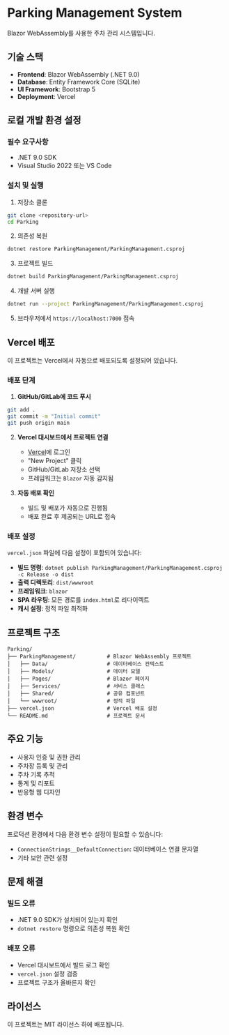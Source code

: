 # Parking Management System

Blazor WebAssembly를 사용한 주차 관리 시스템입니다.

## 기술 스택

- **Frontend**: Blazor WebAssembly (.NET 9.0)
- **Database**: Entity Framework Core (SQLite)
- **UI Framework**: Bootstrap 5
- **Deployment**: Vercel

## 로컬 개발 환경 설정

### 필수 요구사항

- .NET 9.0 SDK
- Visual Studio 2022 또는 VS Code

### 설치 및 실행

1. 저장소 클론
```bash
git clone <repository-url>
cd Parking
```

2. 의존성 복원
```bash
dotnet restore ParkingManagement/ParkingManagement.csproj
```

3. 프로젝트 빌드
```bash
dotnet build ParkingManagement/ParkingManagement.csproj
```

4. 개발 서버 실행
```bash
dotnet run --project ParkingManagement/ParkingManagement.csproj
```

5. 브라우저에서 `https://localhost:7000` 접속

## Vercel 배포

이 프로젝트는 Vercel에서 자동으로 배포되도록 설정되어 있습니다.

### 배포 단계

1. **GitHub/GitLab에 코드 푸시**
```bash
git add .
git commit -m "Initial commit"
git push origin main
```

2. **Vercel 대시보드에서 프로젝트 연결**
   - [Vercel](https://vercel.com)에 로그인
   - "New Project" 클릭
   - GitHub/GitLab 저장소 선택
   - 프레임워크는 `Blazor` 자동 감지됨

3. **자동 배포 확인**
   - 빌드 및 배포가 자동으로 진행됨
   - 배포 완료 후 제공되는 URL로 접속

### 배포 설정

`vercel.json` 파일에 다음 설정이 포함되어 있습니다:

- **빌드 명령**: `dotnet publish ParkingManagement/ParkingManagement.csproj -c Release -o dist`
- **출력 디렉토리**: `dist/wwwroot`
- **프레임워크**: `blazor`
- **SPA 라우팅**: 모든 경로를 `index.html`로 리다이렉트
- **캐시 설정**: 정적 파일 최적화

## 프로젝트 구조

```
Parking/
├── ParkingManagement/          # Blazor WebAssembly 프로젝트
│   ├── Data/                   # 데이터베이스 컨텍스트
│   ├── Models/                 # 데이터 모델
│   ├── Pages/                  # Blazor 페이지
│   ├── Services/               # 서비스 클래스
│   ├── Shared/                 # 공유 컴포넌트
│   └── wwwroot/                # 정적 파일
├── vercel.json                 # Vercel 배포 설정
└── README.md                   # 프로젝트 문서
```

## 주요 기능

- 사용자 인증 및 권한 관리
- 주차장 등록 및 관리
- 주차 기록 추적
- 통계 및 리포트
- 반응형 웹 디자인

## 환경 변수

프로덕션 환경에서 다음 환경 변수 설정이 필요할 수 있습니다:

- `ConnectionStrings__DefaultConnection`: 데이터베이스 연결 문자열
- 기타 보안 관련 설정

## 문제 해결

### 빌드 오류
- .NET 9.0 SDK가 설치되어 있는지 확인
- `dotnet restore` 명령으로 의존성 복원 확인

### 배포 오류
- Vercel 대시보드에서 빌드 로그 확인
- `vercel.json` 설정 검증
- 프로젝트 구조가 올바른지 확인

## 라이선스

이 프로젝트는 MIT 라이선스 하에 배포됩니다.
